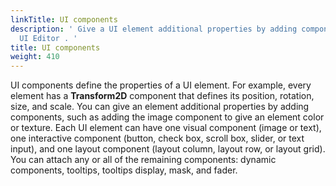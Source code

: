 ```yaml
---
linkTitle: UI components
description: ' Give a UI element additional properties by adding components in Open 3D Engine''s
  UI Editor . '
title: UI components
weight: 410
---
```


UI components define the properties of a UI element. For example, every element has a **Transform2D** component that defines its position, rotation, size, and scale. You can give an element additional properties by adding components, such as adding the image component to give an element color or texture. Each UI element can have one visual component (image or text), one interactive component (button, check box, scroll box, slider, or text input), and one layout component (layout column, layout row, or layout grid). You can attach any or all of the remaining components: dynamic components, tooltips, tooltips display, mask, and fader.
